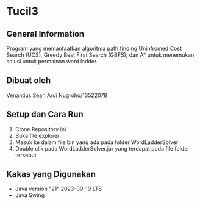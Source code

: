 # Tucil3

## General Information

Program yang memanfaatkan algoritma path finding Uninfromed Cost Search (UCS), Greedy Best First Search (GBFS), dan A\* untuk menemukan solusi untuk permainan word ladder.

## Dibuat oleh

Venantius Sean Ardi Nugroho/13522078

## Setup dan Cara Run

1. Clone Repository ini
2. Buka file explorer
3. Masuk ke dalam file bin yang ada pada folder WordLadderSolver
4. Double clik pada WordLadderSolver.jar yang terdapat pada file folder tersebut

## Kakas yang Digunakan

- Java version "21" 2023-09-19 LTS
- Java Swing
